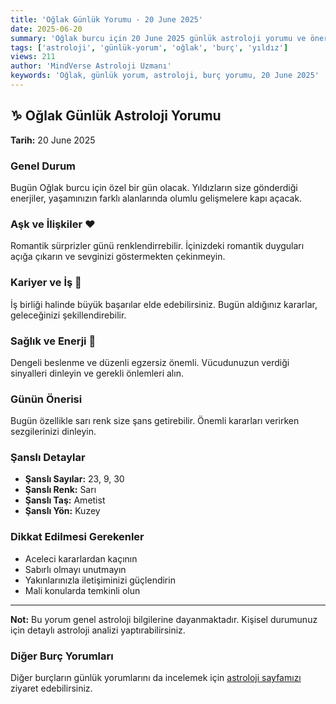 ```yaml
---
title: 'Oğlak Günlük Yorumu - 20 June 2025'
date: 2025-06-20
summary: 'Oğlak burcu için 20 June 2025 günlük astroloji yorumu ve önerileri.'
tags: ['astroloji', 'günlük-yorum', 'oğlak', 'burç', 'yıldız']
views: 211
author: 'MindVerse Astroloji Uzmanı'
keywords: 'Oğlak, günlük yorum, astroloji, burç yorumu, 20 June 2025'
---
```


## ♑ Oğlak Günlük Astroloji Yorumu

**Tarih:** 20 June 2025

### Genel Durum

Bugün Oğlak burcu için özel bir gün olacak. Yıldızların size gönderdiği enerjiler, yaşamınızın farklı alanlarında olumlu gelişmelere kapı açacak.

### Aşk ve İlişkiler ❤️

Romantik sürprizler günü renklendirrebilir. İçinizdeki romantik duyguları açığa çıkarın ve sevginizi göstermekten çekinmeyin.

### Kariyer ve İş 💼

İş birliği halinde büyük başarılar elde edebilirsiniz. Bugün aldığınız kararlar, geleceğinizi şekillendirebilir.

### Sağlık ve Enerji 🌟

Dengeli beslenme ve düzenli egzersiz önemli. Vücudunuzun verdiği sinyalleri dinleyin ve gerekli önlemleri alın.

### Günün Önerisi

Bugün özellikle sarı renk size şans getirebilir. Önemli kararları verirken sezgilerinizi dinleyin.

### Şanslı Detaylar

- **Şanslı Sayılar:** 23, 9, 30
- **Şanslı Renk:** Sarı
- **Şanslı Taş:** Ametist
- **Şanslı Yön:** Kuzey

### Dikkat Edilmesi Gerekenler

- Aceleci kararlardan kaçının
- Sabırlı olmayı unutmayın
- Yakınlarınızla iletişiminizi güçlendirin
- Mali konularda temkinli olun

---

**Not:** Bu yorum genel astroloji bilgilerine dayanmaktadır. Kişisel durumunuz için detaylı astroloji analizi yaptırabilirsiniz.

### Diğer Burç Yorumları

Diğer burçların günlük yorumlarını da incelemek için [astroloji sayfamızı](https://www.mindversedaily.com) ziyaret edebilirsiniz.
